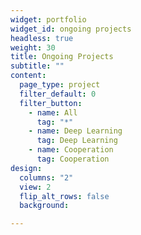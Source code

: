 ```yaml
---
widget: portfolio
widget_id: ongoing projects
headless: true
weight: 30
title: Ongoing Projects
subtitle: ""
content:
  page_type: project
  filter_default: 0
  filter_button:
    - name: All
      tag: "*"
    - name: Deep Learning
      tag: Deep Learning
    - name: Cooperation
      tag: Cooperation
design:
  columns: "2"
  view: 2
  flip_alt_rows: false
  background:

---
```

